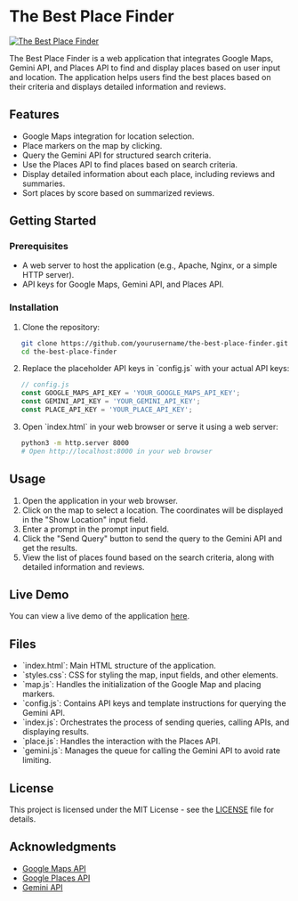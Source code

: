 # The Best Place Finder

[![The Best Place Finder](https://img.youtube.com/vi/GJQgWJWyMv0/0.jpg)](https://www.youtube.com/watch?v=GJQgWJWyMv0)

The Best Place Finder is a web application that integrates Google Maps, Gemini API, and Places API to find and display places based on user input and location. The application helps users find the best places based on their criteria and displays detailed information and reviews.

## Features

- Google Maps integration for location selection.
- Place markers on the map by clicking.
- Query the Gemini API for structured search criteria.
- Use the Places API to find places based on search criteria.
- Display detailed information about each place, including reviews and summaries.
- Sort places by score based on summarized reviews.

## Getting Started

### Prerequisites

- A web server to host the application (e.g., Apache, Nginx, or a simple HTTP server).
- API keys for Google Maps, Gemini API, and Places API.

### Installation

1. Clone the repository:

```bash
   git clone https://github.com/yourusername/the-best-place-finder.git
   cd the-best-place-finder
```

2. Replace the placeholder API keys in \`config.js\` with your actual API keys:

```js
   // config.js
   const GOOGLE_MAPS_API_KEY = 'YOUR_GOOGLE_MAPS_API_KEY';
   const GEMINI_API_KEY = 'YOUR_GEMINI_API_KEY';
   const PLACE_API_KEY = 'YOUR_PLACE_API_KEY';
```

3. Open \`index.html\` in your web browser or serve it using a web server:

``` bash
   python3 -m http.server 8000
   # Open http://localhost:8000 in your web browser
```

## Usage

1. Open the application in your web browser.
2. Click on the map to select a location. The coordinates will be displayed in the "Show Location" input field.
3. Enter a prompt in the prompt input field.
4. Click the "Send Query" button to send the query to the Gemini API and get the results.
5. View the list of places found based on the search criteria, along with detailed information and reviews.

## Live Demo

You can view a live demo of the application [here](https://wolke.github.io/bestPlaceFinder).

## Files

- \`index.html\`: Main HTML structure of the application.
- \`styles.css\`: CSS for styling the map, input fields, and other elements.
- \`map.js\`: Handles the initialization of the Google Map and placing markers.
- \`config.js\`: Contains API keys and template instructions for querying the Gemini API.
- \`index.js\`: Orchestrates the process of sending queries, calling APIs, and displaying results.
- \`place.js\`: Handles the interaction with the Places API.
- \`gemini.js\`: Manages the queue for calling the Gemini API to avoid rate limiting.

## License

This project is licensed under the MIT License - see the [LICENSE](LICENSE) file for details.

## Acknowledgments

- [Google Maps API](https://developers.google.com/maps/documentation/javascript)
- [Google Places API](https://developers.google.com/maps/documentation/places/web-service/overview)
- [Gemini API](https://developers.google.com/ml-kit/gemini)
